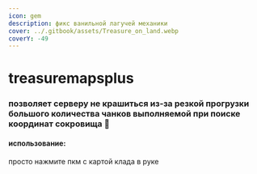 ```yaml
---
icon: gem
description: фикс ванильной лагучей механики
cover: ../.gitbook/assets/Treasure_on_land.webp
coverY: -49
---
```


# treasuremapsplus

### позволяет серверу не крашиться из-за резкой прогрузки большого количества чанков выполняемой при поиске координат сокровища 🤗

#### использование:

просто нажмите пкм с картой клада в руке&#x20;

